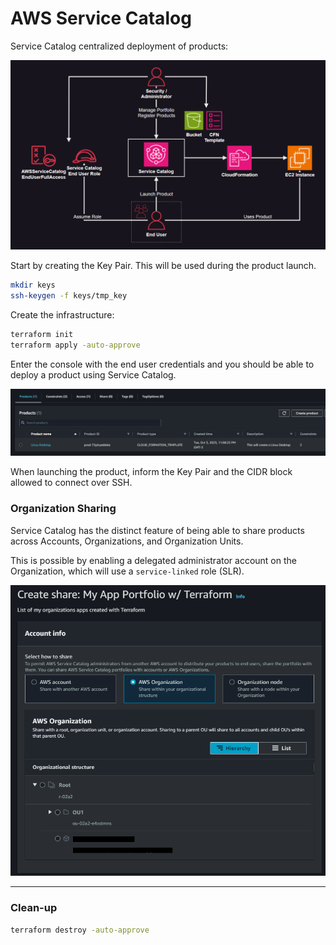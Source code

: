 # AWS Service Catalog

Service Catalog centralized deployment of products:

<img src=".assets/servcat.png" />

Start by creating the Key Pair. This will be used during the product launch.

```sh
mkdir keys
ssh-keygen -f keys/tmp_key
```

Create the infrastructure:

```sh
terraform init
terraform apply -auto-approve
```

Enter the console with the end user credentials and you should be able to deploy a product using Service Catalog.

<img src=".assets/products.png" />

When launching the product, inform the Key Pair and the CIDR block allowed to connect over SSH.

### Organization Sharing

Service Catalog has the distinct feature of being able to share products across Accounts, Organizations, and Organization Units.

This is possible by enabling a delegated administrator account on the Organization, which will use a `service-linked` role (SLR).

<img src=".assets/sharing.png" />

---

### Clean-up

```sh
terraform destroy -auto-approve
```

